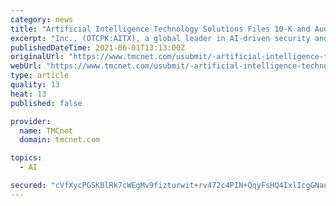 ```yaml
---
category: news
title: "Artificial Intelligence Technology Solutions Files 10-K and Audited Financials"
excerpt: "Inc., (OTCPK:AITX), a global leader in AI-driven security and productivity solutions for enterprise clients, filed its annual report on Form 10-K with the Securities and Exchange Commission for its fiscal year 2021 ended February 28,"
publishedDateTime: 2021-06-01T13:13:00Z
originalUrl: "https://www.tmcnet.com/usubmit/-artificial-intelligence-technology-solutions-files-10-k-audited-/2021/06/01/9381301.htm"
webUrl: "https://www.tmcnet.com/usubmit/-artificial-intelligence-technology-solutions-files-10-k-audited-/2021/06/01/9381301.htm"
type: article
quality: 13
heat: 13
published: false

provider:
  name: TMCnet
  domain: tmcnet.com

topics:
  - AI

secured: "cVfXycPGSKBlRk7cWEgMv9fizturwit+rv472c4PIN+QqyFsHQ4IxlIcgGNauKlMMFcoNjKG6PlfiVsdjcfuEMCAtu1U9T9JsizTr2NEGeCDfdndqBDebCIAy2J1pe1SwzM7g6L0pZ9J2ZcR+7sdgENXYTYANqv5YW2rut6kFQ+QAjGrRidaaNQtQynEWPv1GcW31Pf+1pPg3oetM2Y4FOt6ZcbK6blg/rIUL6et0CNkl77uLbTMUQIryI8JPtt7rhxjh4qf+xR7iUql0iYl/BNkfS9MZsbwxbCKcRJBksA87O8+3gzDGjieR8hFbrbHl9rKOefrGlAfcKHYtlyjPH86THSkdeSTqCzVbm9g4Ws=;JKPdPVQ9v8DN4+Q8L+ecjg=="
---
```


